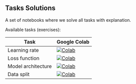 
## Tasks Solutions

A set of notebooks where we solve all tasks with explanation.

Available tasks (exercises):

| Task  | Google Colab  |
|---|---|
| Learning rate | [![Colab](https://colab.research.google.com/assets/colab-badge.svg)](https://colab.research.google.com/github/wilhelm-lab/dlomix-resources/blob/main/notebooks/tasks_solutions/1_Learning_Rate_sol.ipynb) |
| Loss function  | [![Colab](https://colab.research.google.com/assets/colab-badge.svg)](https://colab.research.google.com/github/wilhelm-lab/dlomix-resources/blob/main/notebooks/tasks_solutions/2_LossFunction_sol.ipynb)  |
| Model architecture  | [![Colab](https://colab.research.google.com/assets/colab-badge.svg)](https://colab.research.google.com/github/wilhelm-lab/dlomix-resources/blob/main/notebooks/tasks_solutions/3_ModelArchitecture_sol.ipynb)  |
| Data split | [![Colab](https://colab.research.google.com/assets/colab-badge.svg)](https://colab.research.google.com/github/wilhelm-lab/dlomix-resources/blob/main/notebooks/tasks_solutions/4_DataSplit_sol.ipynb) |